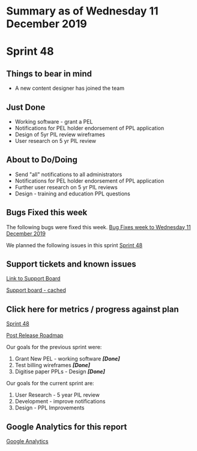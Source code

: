 # Summary as of Wednesday 11 December 2019 

# Sprint 48

## Things to bear in mind
* A new content designer has joined the team

## Just Done
* Working software - grant a PEL 
* Notifications for PEL holder endorsement of PPL application
* Design of 5yr PIL review wireframes
* User research on 5 yr PIL review

## About to Do/Doing
* Send "all" notifications to all administrators
* Notifications for PEL holder endorsement of PPL application
* Further user research on 5 yr PIL reviews
* Design - training and education PPL questions

## Bugs Fixed this week
The following bugs were fixed this week.
[Bug Fixes week to Wednesday 11 December 2019](graphs/bugs11122019.png)

We planned the following issues in this sprint 
[Sprint 48](graphs/sprint11122019.png)

## Support tickets and known issues
[Link to Support Board](https://collaboration.homeoffice.gov.uk/jira/secure/RapidBoard.jspa?rapidView=1717&selectedIssue=ASSB-253)

[Support board - cached](graphs/supportBoard11122019.jpg)

## Click here for metrics / progress against plan
[Sprint 48](graphs/progress11122019.png)

[Post Release Roadmap](graphs/roadmap11122019.png)

Our goals for the previous sprint were:
1. Grant New PEL - working software ***[Done]***
2. Test billing wireframes ***[Done]***
3. Digitise paper PPLs - Design ***[Done]***

Our goals for the current sprint are:
1. User Research - 5 year PIL review 
2. Development - improve notifications 
3. Design - PPL Improvements

## Google Analytics for this report
[Google Analytics](graphs/GA11122019.png)

